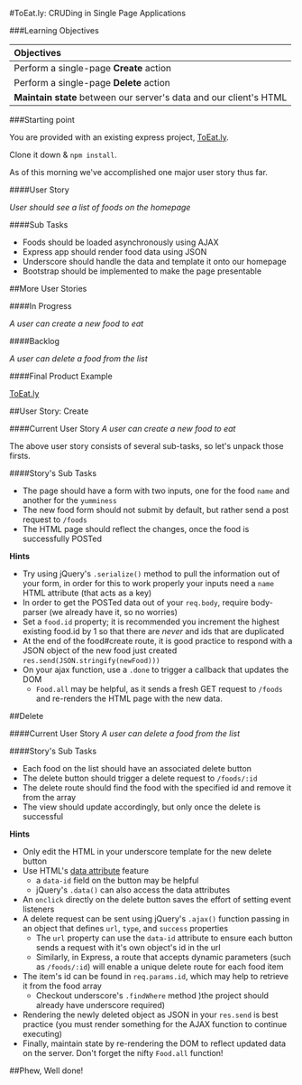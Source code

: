 #ToEat.ly: CRUDing in Single Page Applications


###Learning Objectives

| Objectives |
| :---- |
| Perform a single-page **Create** action |
| Perform a single-page **Delete** action |
| **Maintain state** between our server's data and our client's HTML |


###Starting point

You are provided with an existing express project, [ToEat.ly](https://github.com/sf-wdi-18/ToEat.ly).

Clone it down & `npm install`.

As of this morning we've accomplished one major user story thus far.

####User Story

*User should see a list of foods on the homepage*

####Sub Tasks

* Foods should be loaded asynchronously using AJAX
* Express app should render food data using JSON
* Underscore should handle the data and template it onto our homepage
* Bootstrap should be implemented to make the page presentable


##More User Stories

####In Progress

*A user can create a new food to eat*

####Backlog

*A user can delete a food from the list*

####Final Product Example

[ToEat.ly](https://toeatly.herokuapp.com/)

##User Story: Create

####Current User Story
*A user can create a new food to eat*

The above user story consists of several sub-tasks, so let's unpack those firsts.

####Story's Sub Tasks

* The page should have a form with two inputs, one for the food `name` and another for the `yumminess`
* The new food form should not submit by default, but rather send a post request to `/foods`
* The HTML page should reflect the changes, once the food is successfully POSTed


**Hints**

* Try using jQuery's `.serialize()` method to pull the information out of your form, in order for this to work properly your inputs need a `name` HTML attribute (that acts as a key)
* In order to get the POSTed data out of your `req.body`, require body-parser (we already have it, so no worries)
* Set a `food.id` property; it is recommended you increment the highest existing food.id by 1 so that there are *never* and ids that are duplicated
* At the end of the food#create route, it is good practice to respond with a JSON object of the new food just created `res.send(JSON.stringify(newFood)))`
* On your ajax function, use a `.done` to trigger a callback that updates the DOM
	* `Food.all` may be helpful, as it sends a fresh GET request to `/foods` and re-renders the HTML page with the new data.

##Delete

####Current User Story
*A user can delete a food from the list*

####Story's Sub Tasks

* Each food on the list should have an associated delete button
* The delete button should trigger a delete request to `/foods/:id`
* The delete route should find the food with the specified id and remove it from the array
* The view should update accordingly, but only once the delete is successful

**Hints**

* Only edit the HTML in your underscore template for the new delete button
* Use HTML's [data attribute](https://developer.mozilla.org/en-US/docs/Web/Guide/HTML/Using_data_attributes) feature
	* a `data-id` field on the button may be helpful
	* jQuery's `.data()` can also access the data attributes
* An `onclick` directly on the delete button saves the effort of setting event listeners
* A delete request can be sent using jQuery's `.ajax()` function passing in an object that defines `url`, `type`, and `success` properties
	* The `url` property can use the `data-id` attribute to ensure each button sends a request with it's own object's id in the url
	* Similarly, in Express, a route that accepts dynamic parameters (such as `/foods/:id`) will enable a unique delete route for each food item
* The item's id can be found in `req.params.id`, which may help to retrieve it from the food array
	* Checkout underscore's `.findWhere` method )the project should already have underscore required)
* Rendering the newly deleted object as JSON in your `res.send` is best practice (you must render something for the AJAX function to continue executing)
* Finally, maintain state by re-rendering the DOM to reflect updated data on the server. Don't forget the nifty `Food.all` function!


##Phew, Well done!